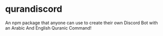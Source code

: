# qurandiscord
An npm package that anyone can use to create their own Discord Bot with an Arabic And English Quranic Command!
